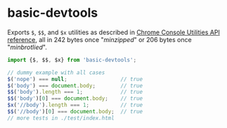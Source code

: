 # basic-devtools

Exports `$`, `$$`, and `$x` utilities as described in [Chrome Console Utilities API reference](https://developer.chrome.com/docs/devtools/console/utilities/), all in 242 bytes once "*minzipped*" or 206 bytes once "*minbrotlied*".

```js
import {$, $$, $x} from 'basic-devtools';

// dummy example with all cases
$('nope') === null;                 // true
$('body') === document.body;        // true
$$('body').length === 1;            // true
$$('body')[0] === document.body;    // true
$x('//body').length === 1;          // true
$$('//body')[0] === document.body;  // true
// more tests in ./test/index.html
```
